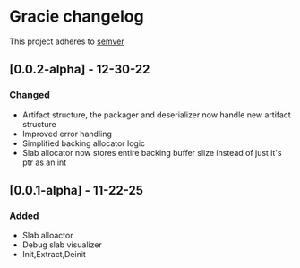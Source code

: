 # Gracie changelog

This project adheres to [semver](https://semver.org/)

## [0.0.2-alpha] - 12-30-22
### Changed
- Artifact structure, the packager and deserializer now handle new artifact structure
- Improved error handling
- Simplified backing allocator logic
- Slab allocator now stores entire backing buffer slize instead of just it's ptr as an int

## [0.0.1-alpha] - 11-22-25

### Added
- Slab alloactor
- Debug slab visualizer
- Init,Extract,Deinit
